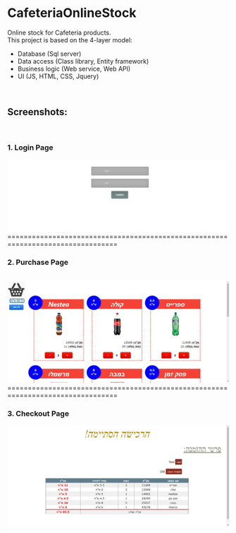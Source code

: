 # CafeteriaOnlineStock

Online stock for Cafeteria products.
<br/>
This project is based on the 4-layer model:
- Database (Sql server)
- Data access (Class library, Entity framework)
- Business logic (Web service, Web API)
- UI (JS, HTML, CSS, Jquery)
<br/>
<h2>Screenshots:</h2>
<br/>                                                                                                                              
<div>
    <h3>1. Login Page</h3>
    <img src="Exe4/Screenshots/image1.png" width="800">
</div>
<span>=================================================================================</span>
<div>
    <h3>2. Purchase Page</h3>
    <br/>                                                                                                                              
    <img src="Exe4/Screenshots/image2.JPG" width="800" />
</div>
<span>=================================================================================</span>
<div>
    <h3>3. Checkout Page</h3>
    <img src="Exe4/Screenshots/image3.JPG" width="800" />
</div>
